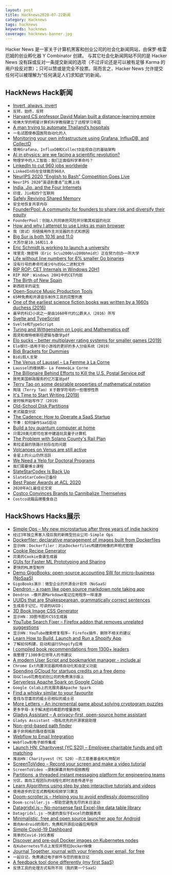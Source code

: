 ```yaml
---
layout: post
title: Hacknews2020-07-22新闻
category: Hacknews
tags: hacknews
keywords: hacknews
coverage: hacknews-banner.jpg
---
```


Hacker News 是一家关于计算机黑客和创业公司的社会化新闻网站，由保罗·格雷厄姆的创业孵化器 Y Combinator 创建。
与其它社会化新闻网站不同的是 Hacker News 没有踩或反对一条提交新闻的选项（不过评论还是可以被有足够 Karma 的用户投反对票）；只可以赞或是完全不投票。简而言之，Hacker News 允许提交任何可以被理解为“任何满足人们求知欲”的新闻。

## HackNews Hack新闻


- [Invert, always, invert](https://www.anup.io/2020/07/20/invert-always-invert/)
- `反转，始终，反转`
- [Harvard CS professor David Malan built a distance-learning empire](https://www.newyorker.com/news/our-local-correspondents/how-harvards-star-computer-science-professor-built-a-distance-learning-empire)
- `哈佛大学的明星计算机科学教授建立了远程学习帝国`
- [A man trying to automate Thailand’s hospitals](https://restofworld.org/2020/the-man-trying-to-automate-thailands-hospitals/)
- `一名试图使泰国医院自动化的人`
- [Monitoring your own infrastructure using Grafana, InfluxDB, and CollectD](https://serhack.me/articles/monitoring-infrastructure-grafana-influxdb-connectd/)
- `使用Grafana，InfluxDB和CollectD监视自己的基础架构`
- [AI in physics: are we facing a scientific revolution?](https://www.4alltech.com/2020/07/ai-in-physics-are-we-facing-science.html)
- `物理学中的人工智能：我们正面临科学革命吗？`
- [LinkedIn to cut 960 jobs worldwide](https://www.bbc.com/news/business-53484764)
- `LinkedIn将在全球裁员960人`
- [NeurIPS 2020 “English to Bash” Competition Goes Live](http://nlc2cmd.us-east.mybluemix.net/#/)
- `NeurIPS 2020“英语到重击”比赛上线`
- [India, Jio, and the Four Internets](https://stratechery.com/2020/india-jio-and-the-four-internets/)
- `印度，Jio和四个互联网`
- [Safely Reviving Shared Memory](https://hacks.mozilla.org/2020/07/safely-reviving-shared-memory/)
- `安全地恢复共享内存`
- [FounderPool: A community for founders to share risk and diversify their equity](http://www.founderpools.com)
- `FounderPool：创始人共同承担风险并分散其权益的社区`
- [How and why I attempt to use Links as main browser](https://dataswamp.org/~lich/musings/links-browser.html)
- `我（尝试）将链接用作主浏览器的方式和原因`
- [Big Sur is both 10.16 and 11.0](https://eclecticlight.co/2020/07/21/big-sur-is-both-10-16-and-11-0-its-official/)
- `大苏尔是10.16和11.0`
- [Eric Schmidt is working to launch a university](https://www.businessinsider.com/google-eric-schmidt-us-digital-service-academy-2020-7)
- `埃里克·施密特（Eric Sc\u200b\u200bhmidt）正在努力创办一所大学`
- [Life without line numbers for 6% smaller Go binaries](https://commaok.xyz/post/no-line-numbers/)
- `没有行号的寿命可减少6％的Go二进制文件`
- [RIP ROP: CET Internals in Windows 20H1](https://windows-internals.com/cet-on-windows/)
- `RIP ROP：Windows 20H1中的CET内部`
- [The Birth of New Spain](https://www.laphamsquarterly.org/roundtable/birth-new-spain)
- `新西班牙的诞生`
- [Open-Source Music Production Tools](https://midination.com/free-music-production-software/)
- `65种免费和开源音乐制作工具的完整列表`
- [One of the earliest science fiction books was written by a 1660s duchess (2016)](https://www.atlasobscura.com/articles/one-of-the-earliest-science-fiction-books-was-written-in-the-1600s-by-a-duchess)
- `最早的科幻小说之一是由1660年代的公爵夫人（2016）所写`
- [Svelte and TypeScript](https://svelte.dev/blog/svelte-and-typescript)
- `Svelte和TypeScript`
- [Turing and Wittgenstein on Logic and Mathematics pdf](https://www.britishwittgensteinsociety.org/wp-content/uploads/documents/lectures/Turing-and-Wittgenstein-on-Logic-and-Mathematics.pdf)
- `图灵和维特根斯坦逻辑与数学pdf`
- [Elo sucks – better multiplayer rating systems for smaller games (2019)](https://medium.com/acolytefight/elo-sucks-better-multiplayer-rating-systems-for-smaller-games-8ca588ee652f)
- `Elo很烂–适用于较小游戏的更好的多人分级系统（2019）`
- [Bidi Brackets for Dummies](https://www.unicode.org/notes/tn39/)
- `Bidi假人支架`
- [The Venus of Laussel – La Femme à La Corne](https://www.donsmaps.com/lacornevenus.html)
- `Laussel的维纳斯– La FemmeàLa Corne`
- [The Billionaire Behind Efforts to Kill the U.S. Postal Service pdf](https://www.inthepublicinterest.org/wp-content/uploads/ITPI_USPSPrivatization_July2020.pdf)
- `致死美国邮政服务的亿万富翁pdf`
- [Terry Tao on some desirable properties of mathematical notation](https://mathoverflow.net/questions/366070/what-are-the-benefits-of-writing-vector-inner-products-as-langle-u-v-rangle/366118#366118)
- `陶瑞（Terry Tao）关于数学符号的一些理想性质`
- [It's Time to Start Writing (2019)](https://alexnixon.github.io/2019/12/10/writing.html)
- `是时候开始写作了（2019）`
- [Old-School Disk Partitions](https://bsdimp.blogspot.com/2020/07/old-school-disk-partitioning.html)
- `老式磁盘分区`
- [The Cadence: How to Operate a SaaS Startup](https://medium.com/craft-ventures/the-cadence-how-to-operate-a-saas-startup-436aa8099e8)
- `节奏：如何操作SaaS启动`
- [Build a toy quantum computer at home](https://www.dhruvonmath.com/2020/07/19/quantum-computers/#)
- `只需20美元即可在家中建造玩具量子计算机`
- [The Problem with Solano County's Rail Plan](https://solanorail.blogspot.com/2020/07/the-problem-with-solano-countys-rail.html)
- `索拉诺县的铁路计划存在的问题`
- [Volcanoes on Venus are still active](https://phys.org/news/2020-07-scientists-volcanoes-venus.html)
- `金星上的火山仍然活跃`
- [We Need a Yelp for Doctoral Programs](https://community.chronicle.com/news/2283-why-we-need-a-yelp-for-doctoral-programs)
- `我们需要博士课程`
- [SlateStarCodex Is Back Up](https://slatestarcodex.com/)
- `SlateStarCodex已备份`
- [Best Paper Awards at ACL 2020](https://acl2020.org/blog/ACL-2020-best-papers/)
- `2020年ACL最佳论文奖`
- [Costco Convinces Brands to Cannibalize Themselves](https://napkinmath.substack.com/p/how-costco-convinces-brands-to-cannibalize)
- `Costco说服品牌蚕食自己`


## HackShows Hacks展示

- [ Simple Ops – My new microstartup after three years of indie hacking](https://simpleops.io/)
- `经过3年独立黑客入侵后我的新微型创业公司-Simple Ops`
- [ Dockerfiler: declarative management of images built from Dockerfiles](https://github.com/jbergknoff/Dockerfiler)
- `显示HN：Dockerfiler：对从Dockerfiles构建的映像的声明式管理`
- [ Cookie Recipe Generator](https://thecookie.website/)
- `完美的Cookie食谱生成器`
- [ GUIs for Faster ML Prototyping and Sharing](http://github.com/gradio-app/gradio)
- `更快的ML原型制作`
- [ Demo GigoBooks: open-source accounting SW for micro-business (NoSaaS)](https://gigobooks.github.io/demo/)
- `GigoBooks演示：微型企业的开源会计软件（NoSaaS）`
- [ Dendron – a roam like open source markdown note taking app](https://www.dendron.so/)
- `Dendron –像开源Markdown笔记应用程序一样漫游`
- [ UUIDs that are Shakespearean, grammatically correct sentences](https://github.com/Debdut/uuid-readable)
- `生成易于记忆，可读的UUID；`
- [ 3D Book Image CSS Generator](https://3d-book-css.netlify.app/)
- `显示HN：3D图书图片CSS生成器`
- [ YouTube Search Fixer – Firefox addon that removes unrelated suggestions](https://addons.mozilla.org/en-US/firefox/addon/youtube-suite-search-fixer/)
- `显示HN：YouTube搜索修复程序– Firefox插件，删除不相关的建议`
- [ Learn How to Build, Launch and Run a Shopify App](https://courses.iangrabill.com/how-to-build-a-shopify-app)
- `了解如何构建，启动和运行Shopify应用`
- [ I compiled book recommendations from 1300+ leaders](https://readthistwice.com/people)
- `我整理了1300多位领导人的书建议`
- [ A modern User Script and bookmarklet manager - include.ai](https://www.include.ai/?ref=LehPEyje)
- `Chrome Ext内置浏览器网络自动化和自定义功能`
- [ Spending GCloud for startups credits on a free demo](https://start.cloudbrowser.xyz/?demo!)
- `将GCloud花费在初创公司的免费演示版上`
- [ Serverless Apache Spark on Google Colab](https://colab.research.google.com/github/open-datastudio/spark-serverless/blob/master/notebooks/Spark_serverless_on_Colab.ipynb)
- `Google Colab上的无服务器Apache Spark`
- [ Find a whisky similar to your favourite](https://whiskylike.com)
- `查找与您喜欢的威士忌相似的威士忌`
- [ More Letters – An incremental game about solving cryptogram puzzles](https://morelettersinc.com)
- `更多字母-关于解决密码难题的增量游戏`
- [ Gladys Assistant – A privacy-first, open-source home assistant](https://gladysassistant.com/)
- `Gladys Assistant –隐私优先的开源家庭助理`
- [ Non-grid-based path finder](https://scleox.github.io/non-grid-path-finder/)
- `基于非网格的路径查找器`
- [ Webflow to Email Integration](https://blog.palabra.io/how-to-send-a-confirmation-email-when-someone-submits-a-webflow-form?ref=hackernews)
- `Webflow到电子邮件集成`
- [Launch HN: Charityvest (YC S20) – Employee charitable funds and gift matching](item?id=23907902)
- `推出HN：Charityvest（YC S20）–员工慈善基金和礼物配对`
- [ ScreenToVideo – Record your screen and make a video tutorial](https://screentovideo.com)
- `ScreenToVideo –录制屏幕并制作视频教程`
- [ Partitions, a threaded instant messaging platform for engineering teams](https://www.partitions.io)
- `分区，面向工程团队的线程化即时消息传递平台`
- [ Learn Algorithms using step by step interactive tutorials and videos](https://algocademy.com/)
- `使用逐步的交互式教程和视频学习算法`
- [ Doom-scroller.js – Helping you to avoid endlessly doomscrolling](https://defaced.dev/web/doom-scroller/)
- `Doom-scroller.js –帮助您避免无尽的末日滚动`
- [ Datagridxl.js – No-nonsense fast Excel-like data table library](https://datagridxl.com)
- `Datagridxl.js –快速的类似于Excel的数据表库`
- [ Minimalistic, free and open source launcher app for Android](https://github.com/tanujnotes/Olauncher)
- `面向Android的简约，免费和开源启动器应用程序`
- [ Simple Covid-19 Dashboard](https://coviddashboard.eugenectang.com)
- `简单的Covid-19仪表板`
- [ Discover and pre-pull Docker images on Kubernetes nodes](https://github.com/adrianchifor/harpoon)
- `在Kubernetes节点上发现并预拉Docker映像`
- [ Journal Together, journal with your friends over email, for free](https://www.journaltogether.com)
- `一起日记，免费通过电子邮件与您的朋友日记`
- [ A feedback tool done differently (my first SaaS)](item?id=23907826)
- `反馈工具的处理方式有所不同（我的第一个SaaS）`

